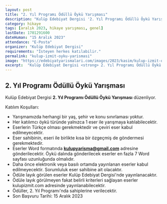 ```yaml
---
layout: post
title: "2. Yıl Programı Ödüllü Öykü Yarışması"
description: "Kulüp Edebiyat Dergisi '2. Yıl Programı Ödüllü Öykü Yarışması' düzenliyor."
category: hikaye
tags: [aralık 2023, hikaye yarışması, genel]
lastDate: 1701291600
dateHuman: "15 Aralık 2023"
attendance: "E-Posta"
organizer: "Kulüp Edebiyat Dergisi"
requirements: "İsteyen herkes katılabilir."
permalink: "kulup-izmit-oyku-yarismasi"
image: "https://edebiyatyarismalari.com/images/2023/kasim/kulup-izmit-oyku-yarismasi.jpg"
excerpt:  "Kulüp Edebiyat Dergisi <strong> 2. Yıl Programı Ödüllü Öykü Yarışması </strong> düzenliyor."
---
```


## 2. Yıl Programı Ödüllü Öykü Yarışması
Kulüp Edebiyat Dergisi **2. Yıl Programı Ödüllü Öykü Yarışması** düzenliyor.  

Katılım Koşulları:
- Yarışmamızda herhangi bir yaş, şehir ve konu sınırlaması yoktur.
- Her katılımcı öykü türünde yalnızca 1 eser ile yarışmaya katılabilecektir.
- Eserlerin Türkçe olması gerekmektedir ve çeviri eser kabul edilmeyecektir.
- Eser sahibinin, eseri ile birlikte kısa bir özgeçmiş de göndermesi gerekmektedir.
- Eserler Word formatında **kulupyarisma@gmail.com** adresine gönderilecektir. Öykü dalında gönderilecek eserler en fazla 7 Word sayfası uzunluğunda olmalıdır.
- Daha önce elektronik veya basılı ortamda yayınlanan eserler kabul edilmeyecektir. Sorumluluk eser sahibine ait olacaktır.
- Ödüle layık görülen eserler Kulüp Edebiyat Dergisi'nde yayınlanacaktır. 
- Ödüle layık görülmeyen fakat belirli kriterleri sağlayan eserler kulupizmit.com adresinde yayınlanabilecektir.
- Ödüller, 2. Yıl Programı'nda sahiplerine verilecektir.
- Son Başvuru Tarihi: 15 Aralık 2023